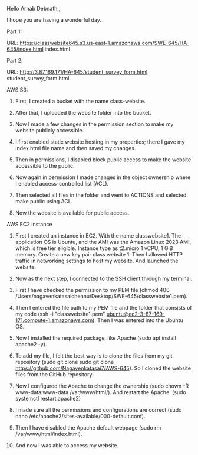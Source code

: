 Hello Arnab Debnath,, 

I hope you are having a wonderful day.

Part 1:

URL: https://classwebsite645.s3.us-east-1.amazonaws.com/SWE-645/HA-645/index.html
index.html

Part 2:

URL: http://3.87.169.171/HA-645/student_survey_form.html
student_survey_form.html 


AWS S3:

1. First, I created a bucket with the name class-website.

2. After that, I uploaded the website folder into the bucket.

3. Now I made a few changes in the permission section to make my website publicly accessible.

4. I first enabled static website hosting in my properties; there I gave my index.html file name and then saved my changes.

5. Then in permissions, I disabled block public access to make the website accessible to the public.

6. Now again in permission I made changes in the object ownership where I enabled access-controlled list (ACL).

7. Then selected all files in the folder and went to ACTIONS and selected make public using ACL.

8. Now the website is available for public access.




AWS EC2 Instance

1. First I created an instance in EC2. With the name classwebsite1. The application OS is Ubuntu, and the AMI was the Amazon Linux 2023 AMI, which is free tier eligible. Instance type as t2.micro 1 vCPU, 1 GiB memory. Create a new key pair class website 1. Then I allowed HTTP traffic in networking settings to host my website. And launched the website.

2. Now as the next step, I connected to the SSH client through my terminal.

3. First I have checked the permission to my PEM file (chmod 400 /Users/nagavenkatasaichennu/Desktop/SWE-645/classwebsite1.pem).

4. Then I entered the file path to my PEM file and the folder that consists of my code (ssh -i "classwebsite1.pem" ubuntu@ec2-3-87-169-171.compute-1.amazonaws.com). Then I was entered into the Ubuntu OS.

5. Now I installed the required package, like Apache (sudo apt install apache2 -y).

6. To add my file, I felt the best way is to clone the files from my git repository (sudo git clone sudo git clone https://github.com/Nagavenkatasai7/AWS-645). So I cloned the website files from the GitHub repository.

7. Now I configured the Apache to change the ownership (sudo chown -R www-data:www-data /var/www/html/). And restart the Apache. (sudo systemctl restart apache2)

8. I made sure all the permissions and configurations are correct (sudo nano /etc/apache2/sites-available/000-default.conf).

9. Then I have disabled the Apache default webpage (sudo rm /var/www/html/index.html). 

10. And now I was able to access my website.




